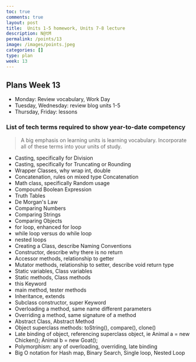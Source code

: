 ```yaml
---
toc: true
comments: true
layout: post
title:  Units 1-5 homework, Units 7-8 lecture
description: N@tM
permalink: /points/13
image: /images/points.jpeg
categories: []
type: plan
week: 13
---
```


## Plans Week 13
- Monday: Review vocabulary, Work Day
- Tuesday, Wednesday: review blog units 1-5
- Thursday, Friday: lessons

### List of tech terms required to show year-to-date competency
> A big emphasis on learning units is learning vocabulary.  Incorporate all of these terms into your units of study.  
* Casting, specifically for Division
* Casting, specifically for Truncating or Rounding
* Wrapper Classes, why wrap int, double
* Concatenation, rules on mixed type Concatenation
* Math class, specifically Random usage
* Compound Boolean Expression
* Truth Tables
* De Morgan's Law
* Comparing Numbers
* Comparing Strings
* Comparing Objects
* for loop, enhanced for loop
* while loop versus do while loop
* nested loops
* Creating a Class, describe Naming Conventions
* Constructor, describe why there is no return
* Accessor methods, relationship to getter
* Mutator methods, relationship to setter, describe void return type
* Static variables, Class variables
* Static methods, Class methods
* this Keyword
* main method, tester methods
* Inheritance, extends
* Subclass constructor, super Keyword
* Overloading a method, same name different parameters
* Overriding a method, same signature of a method
* Abstract Class, Abstract Method
* Object superclass methods: toString(), compare(), clone()
* Late binding of object, referencing superclass object, ie Animal a = new Chicken(); Animal b = new Goat();
* Polymorphism: any of overloading, overriding, late binding
* Big O notation for Hash map, Binary Search, Single loop, Nested Loop

